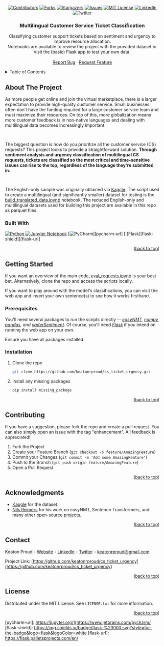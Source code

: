 <a name="readme-top"></a>

<!-- PROJECT SHIELDS -->
<div align="center">
  
[![Contributors][contributors-shield]][contributors-url]
[![Forks][forks-shield]][forks-url]
[![Stargazers][stars-shield]][stars-url]
[![Issues][issues-shield]][issues-url]
[![MIT License][license-shield]][license-url]
[![LinkedIn][linkedin-shield]][linkedin-url]
[![Twitter][twitter-shield]][twitter-url] 

</div>

<h3 align="center">Multilingual Customer Service Ticket Classification</h3>

  <p align="center">
    Classifying customer support tickets based on sentiment and urgency to improve resource allocation. <br />
    Notebooks are available to review the project with the provided dataset or visit the (basic) Flask app to test your own data.
    <br />
    <br />
    <a href="https://github.com/keatonrproud/cs_ticket_urgency/issues">Report Bug</a>
    ·
    <a href="https://github.com/keatonrproud/cs_ticket_urgency/issues">Request Feature</a>
  </p>
</div>



<!-- TABLE OF CONTENTS -->
<details>
  <summary>Table of Contents</summary>
  <ol>
    <li>
      <a href="#about-the-project">About The Project</a>
      <ul>
        <li><a href="#built-with">Built With</a></li>
      </ul>
    </li>
    <li>
      <a href="#getting-started">Getting Started</a>
      <ul>
        <li><a href="#prerequisites">Prerequisites</a></li>
        <li><a href="#installation">Installation</a></li>
      </ul>
    </li>
    <li><a href="#contributing">Contributing</a></li>
    <li><a href="#license">License</a></li>
    <li><a href="#contact">Contact</a></li>
    <li><a href="#acknowledgments">Acknowledgments</a></li>
  </ol>
</details>



<!-- ABOUT THE PROJECT -->
## About The Project

As more people get online and join the virtual marketplace, there is a larger expectation to provide high-quality customer service. Small businesses often don't have the funding required for a large customer service team and must maximize their resources. On top of this, more globalization means more customer feedback is in non-native languages and dealing with multilingual data becomes increasingly important. 

<br />

The biggest question is how do you prioritize all the customer service (CS) requests? This project looks to provide a straightforward solution. <b>Through sentiment analysis and urgency classification of multilingual CS requests, tickets are classified so the most critical and time-sensitive issues can rise to the top, regardless of the language they're submitted in. </b>

<br />

The English-only sample was originally obtained via [Kaggle](https://www.kaggle.com/datasets/thoughtvector/customer-support-on-twitter). The script used to create a multilingual (and significantly smaller) dataset for testing is the [build_translated_data.ipynb](https://github.com/keatonrproud/cs_ticket_urgency/blob/main/build_translated_data.ipynb) notebook. The reduced English-only and multilingual datasets used for building this project are available in this repo as parquet files.

### Built With

[![Python][python-shield]][python-url]
[![Jupyter Notebook][jupyter-shield]][jupyter-url]
[![PyCharm][pycharm-shield]][pycharm-url]
[![Flask][flask-shield]][flask-url]

<p align="right">(<a href="#readme-top">back to top</a>)</p>


<!-- GETTING STARTED -->
## Getting Started

If you want an overview of the main code, [eval_requests.ipynb](https://github.com/keatonrproud/cs_ticket_urgency/blob/main/eval_requests.ipynb) is your best bet. 
Alternatively, clone the repo and access the scripts locally.

If you want to play around with the model's classifications, you can visit the web app and insert your own sentence(s) to see how it works firsthand.

### Prerequisites

You'll need several packages to run the scripts directly -- _[easyNMT](https://github.com/UKPLab/EasyNMT), [numpy](https://numpy.org/), [pandas](https://pandas.pydata.org/), and [vaderSentiment](https://github.com/cjhutto/vaderSentiment)_. Of course, you'll need _[Flask](https://flask.palletsprojects.com/en/)_ if you intend on running the web app on your own.

Ensure you have all packages installed. 

### Installation

1. Clone the repo
   ```sh
   git clone https://github.com/keatonrproud/cs_ticket_urgency.git
   ```
2. Install any missing packages
   ```sh
   pip install missing_package
   ```


<p align="right">(<a href="#readme-top">back to top</a>)</p>


<!-- CONTRIBUTING -->
## Contributing

If you have a suggestion, please fork the repo and create a pull request. You can also simply open an issue with the tag "enhancement". All feedback is appreciated!

1. Fork the Project
2. Create your Feature Branch (`git checkout -b feature/AmazingFeature`)
3. Commit your Changes (`git commit -m 'Add some AmazingFeature'`)
4. Push to the Branch (`git push origin feature/AmazingFeature`)
5. Open a Pull Request

<p align="right">(<a href="#readme-top">back to top</a>)</p>



<!-- ACKNOWLEDGMENTS -->
## Acknowledgments

* [Kaggle](tps://www.kaggle.com/datasets/thoughtvector/customer-support-on-twitter) for the dataset.
* [Nils Reimers](https://twitter.com/Nils_Reimers) for his work on easyNMT, Sentence Transformers, and many other open-source projects.

<p align="right">(<a href="#readme-top">back to top</a>)</p>



<!-- CONTACT -->
## Contact

Keaton Proud - [Website](https://keatonrproud.github.io) - [LinkedIn](https://linkedin.com/in/keatonrproud) - [Twitter](https://twitter.com/keatonrproud) - keatonrproud@gmail.com

Project Link: [https://github.com/keatonrproud/cs_ticket_urgency](https://github.com/keatonrproud/cs_ticket_urgency)

<p align="right">(<a href="#readme-top">back to top</a>)</p>



<!-- LICENSE -->
## License

Distributed under the MIT License. See `LICENSE.txt` for more information.

<p align="right">(<a href="#readme-top">back to top</a>)</p>


<!-- LINKS & IMAGES -->
[contributors-shield]: https://img.shields.io/github/contributors/keatonrproud/cs_ticket_urgency.svg?style=for-the-badge
[contributors-url]: https://github.com/keatonrproud/cs_ticket_urgency/graphs/contributors
[forks-shield]: https://img.shields.io/github/forks/keatonrproud/cs_ticket_urgency.svg?style=for-the-badge
[forks-url]: https://github.com/keatonrproud/cs_ticket_urgency/network/members
[stars-shield]: https://img.shields.io/github/stars/keatonrproud/cs_ticket_urgency.svg?style=for-the-badge
[stars-url]: https://github.com/keatonrproud/cs_ticket_urgency/stargazers
[issues-shield]: https://img.shields.io/github/issues/keatonrproud/cs_ticket_urgency.svg?style=for-the-badge
[issues-url]: https://github.com/keatonrproud/cs_ticket_urgency/issues
[license-shield]: https://img.shields.io/github/license/keatonrproud/cs_ticket_urgency.svg?style=for-the-badge
[license-url]: https://github.com/keatonrproud/cs_ticket_urgency/blob/main/license
[linkedin-shield]: https://img.shields.io/badge/linkedin-%230077B5.svg?style=for-the-badge&logo=linkedin&logoColor=white
[linkedin-url]: https://linkedin.com/in/keatonrproud
[twitter-shield]: https://img.shields.io/badge/Twitter-%231DA1F2.svg?style=for-the-badge&logo=Twitter&logoColor=white
[twitter-url]: https://twitter.com/keatonrproud
[python-shield]: https://img.shields.io/badge/python-3670A0?style=for-the-badge&logo=python&logoColor=ffdd54
[python-url]: https://python.org/
[jupyter-shield]: https://img.shields.io/badge/jupyter-%23FA0F00.svg?style=for-the-badge&logo=jupyter&logoColor=white
[jupyter-url]: https://jupyter.org/
[pycharm-shield]: https://img.shields.io/badge/pycharm-143?style=for-the-badge&logo=pycharm&logoColor=black&color=black&labelColor=green
[pycharm-url]: https://jupyter.org/](https://www.jetbrains.com/pycharm/
[flask-shield]: https://img.shields.io/badge/flask-%23000.svg?style=for-the-badge&logo=flask&logoColor=white
[flask-url]: https://flask.palletsprojects.com/en/
